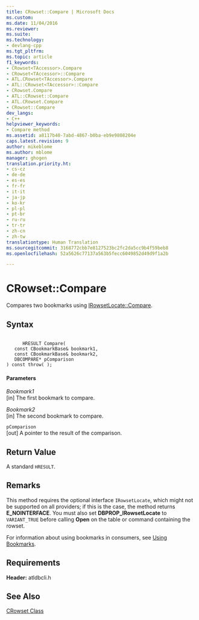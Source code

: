 ```yaml
---
title: CRowset::Compare | Microsoft Docs
ms.custom: 
ms.date: 11/04/2016
ms.reviewer: 
ms.suite: 
ms.technology:
- devlang-cpp
ms.tgt_pltfrm: 
ms.topic: article
f1_keywords:
- CRowset<TAccessor>.Compare
- CRowset<TAccessor>::Compare
- ATL.CRowset<TAccessor>.Compare
- ATL::CRowset<TAccessor>::Compare
- CRowset.Compare
- ATL::CRowset::Compare
- ATL.CRowset.Compare
- CRowset::Compare
dev_langs:
- C++
helpviewer_keywords:
- Compare method
ms.assetid: a8117b40-7abd-4867-b0ba-eb9e9808204e
caps.latest.revision: 9
author: mikeblome
ms.author: mblome
manager: ghogen
translation.priority.ht:
- cs-cz
- de-de
- es-es
- fr-fr
- it-it
- ja-jp
- ko-kr
- pl-pl
- pt-br
- ru-ru
- tr-tr
- zh-cn
- zh-tw
translationtype: Human Translation
ms.sourcegitcommit: 3168772cbb7e8127523bc2fc2da5cc9b4f59beb8
ms.openlocfilehash: 52a5626c77137a563b5fecc6049852d49d9f1a2b

---
```

# CRowset::Compare
Compares two bookmarks using [IRowsetLocate::Compare](https://msdn.microsoft.com/en-us/library/ms709539.aspx).  
  
## Syntax  
  
```  
  
      HRESULT Compare(   
   const CBookmarkBase& bookmark1,   
   const CBookmarkBase& bookmark2,   
   DBCOMPARE* pComparison    
) const throw( );  
```  
  
#### Parameters  
 *Bookmark1*  
 [in] The first bookmark to compare.  
  
 *Bookmark2*  
 [in] The second bookmark to compare.  
  
 `pComparison`  
 [out] A pointer to the result of the comparison.  
  
## Return Value  
 A standard `HRESULT`.  
  
## Remarks  
 This method requires the optional interface `IRowsetLocate`, which might not be supported on all providers; if this is the case, the method returns **E_NOINTERFACE**. You must also set **DBPROP_IRowsetLocate** to `VARIANT_TRUE` before calling **Open** on the table or command containing the rowset.  
  
 For information about using bookmarks in consumers, see [Using Bookmarks](../../data/oledb/using-bookmarks.md).  
  
## Requirements  
 **Header:** atldbcli.h  
  
## See Also  
 [CRowset Class](../../data/oledb/crowset-class.md)


<!--HONumber=Jan17_HO1-->


